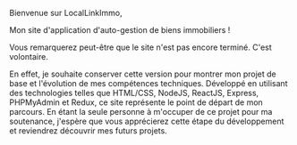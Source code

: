 Bienvenue sur LocalLinkImmo, 

Mon site d'application d'auto-gestion de biens immobiliers !

Vous remarquerez peut-être que le site n'est pas encore terminé. C'est volontaire. 

En effet, je souhaite conserver cette version pour montrer mon projet de base et l'évolution de mes compétences techniques.
Développé en utilisant des technologies telles que HTML/CSS, NodeJS, ReactJS, Express, PHPMyAdmin et Redux, ce site représente le point de départ de mon parcours. En étant la seule personne à m'occuper de ce projet pour ma soutenance, j'espère que vous apprécierez cette étape du développement et reviendrez découvrir mes futurs projets.

